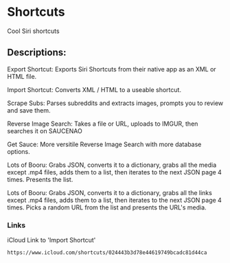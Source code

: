 # Shortcuts
Cool Siri shortcuts


## Descriptions:


Export Shortcut: Exports Siri Shortcuts from their native app as an XML or HTML file.

Import Shortcut: Converts XML / HTML to a useable shortcut.

Scrape Subs: Parses subreddits and extracts images, prompts you to review and save them.

Reverse Image Search: Takes a file or URL, uploads to IMGUR, then searches it on SAUCENAO

Get Sauce: More versitile Reverse Image Search with more database options.

Lots of Booru: Grabs JSON, converts it to a dictionary, grabs all the media except .mp4 files, adds them to a list, then iterates to the next JSON page 4 times. Presents the list.

Lots of Booru: Grabs JSON, converts it to a dictionary, grabs all the links except .mp4 files, adds them to a list, then iterates to the next JSON page 4 times. Picks a random URL from the list and presents the URL's media.

### Links

iCloud Link to 'Import Shortcut'

```
https://www.icloud.com/shortcuts/024443b3d78e44619749bcadc81d44ca
